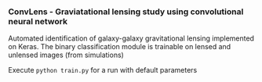 ### ConvLens - Graviatational lensing study using convolutional neural network

Automated identification of galaxy-galaxy gravitational lensing implemented on Keras. The binary classification module is trainable on lensed and unlensed images (from simulations)

Execute `python train.py` for a run with default parameters
